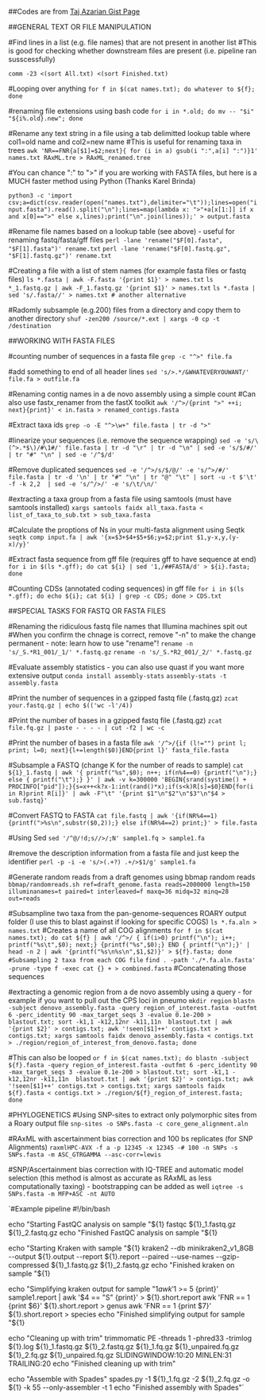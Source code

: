 ##Codes are from [Taj Azarian Gist Page](https://gist.githubusercontent.com/EpiDemos82/ad030f26f1df2d5e1a7c799f0987ca02/) 

##GENERAL TEXT OR FILE MANIPULATION

#Find lines in a list (e.g. file names) that are not present in another list
#This is good for checking whether downstream files are present (i.e. pipeline ran susscessfully)

`comm -23 <(sort All.txt) <(sort Finished.txt)`

#Looping over anything
`for f in $(cat names.txt); do whatever to ${f}; done`

#renaming file extensions using bash code
`for i in *.old; do mv -- "$i" "${i%.old}.new"; done`

#Rename any text string in a file using a tab delimitted lookup table where col1=old name and col2=new name
#This is useful for renaming taxa in trees
`awk 'NR==FNR{a[$1]=$2;next}{ for (i in a) gsub(i ":",a[i] ":")}1' names.txt RAxML.tre > RAxML_renamed.tree`


#You can chance ":" to ">" if you are working with FASTA files, but here is a MUCH faster method using Python (Thanks Karel Brinda)

`python3 -c 'import csv;a=dict(csv.reader(open("names.txt"),delimiter="\t"));lines=open("input.fasta").read().split("\n");lines=map(lambda x: ">"+a[x[1:]] if x and x[0]==">" else x,lines);print("\n".join(lines));' > output.fasta`


#Rename file names based on a lookup table (see above)  - useful for renaming fastq/fasta/gff files
`perl -lane 'rename("$F[0].fasta", "$F[1].fasta")' rename.txt`
`perl -lane 'rename("$F[0].fastq.gz", "$F[1].fastq.gz")' rename.txt`

#Creating a file with a list of stem names (for example fasta files or fastq files)
`ls *.fasta | awk -F.fasta '{print $1}' > names.txt`
`ls *_1.fastq.gz | awk -F_1.fastq.gz '{print $1}' > names.txt`
`ls *.fasta | sed 's/.fasta//' > names.txt # another alternative`

#Radomly subsample (e.g.200) files from a directory and copy them to another directory 
`shuf -zen200 /source/*.ext | xargs -0 cp -t /destination`

##WORKING WITH FASTA FILES

#counting number of sequences in a fasta file
`grep -c "^>" file.fa`

#add something to end of all header lines
`sed 's/>.*/&WHATEVERYOUWANT/' file.fa > outfile.fa`

#Renaming contig names in a de novo assembly using a simple count
#Can also use fastx_renamer from the fastX toolkit
`awk '/^>/{print ">" ++i; next}{print}' < in.fasta > renamed_contigs.fasta`

#Extract taxa ids
`grep -o -E "^>\w+" file.fasta | tr -d ">"`

#linearize your sequences (i.e. remove the sequence wrapping)
`sed -e 's/\(^>.*$\)/#\1#/' file.fasta | tr -d "\r" | tr -d "\n" | sed -e 's/$/#/' | tr "#" "\n" | sed -e '/^$/d'`

#Remove duplicated sequences
`sed -e '/^>/s/$/@/' -e 's/^>/#/' file.fasta | tr -d '\n' | tr "#" "\n" | tr "@" "\t" | sort -u -t $'\t' -f -k 2,2  | sed -e 's/^/>/' -e 's/\t/\n/'`

#extracting a taxa group from a fasta file using samtools (must have samtools installed)
`xargs samtools faidx all_taxa.fasta < list_of_taxa_to_sub.txt > sub_taxa.fasta`

#Calculate the proptions of Ns in your multi-fasta alignment using Seqtk
`seqtk comp input.fa | awk '{x=$3+$4+$5+$6;y=$2;print $1,y-x,y,(y-x)/y}'`

#Extract fasta sequence from gff file (requires gff to have sequence at end)
`for i in $(ls *.gff); do cat ${i} | sed '1,/##FASTA/d' > ${i}.fasta; done`

#Counting CDSs (annotated coding sequences) in gff file
`for i in $(ls *.gff); do echo ${i}; cat ${i} | grep -c CDS; done > CDS.txt`



##SPECIAL TASKS FOR FASTQ OR FASTA FILES

#Renaming the ridiculous fastq file names that Illumina machines spit out
#When you confirm the chnage is correct, remove "-n" to make the change permanent - note: learn how to use "rename"!
`rename -n 's/_S.*R1_001/_1/' *.fastq.gz`
`rename -n 's/_S.*R2_001/_2/' *.fastq.gz`

#Evaluate assembly statistics - you can also use quast if you want more extensive output
`conda install assembly-stats`
`assembly-stats -t assembly.fasta` 

#Print the number of sequences in a gzipped fastq file (.fastq.gz)
`zcat your.fastq.gz | echo $(('wc -l'/4))`

#Print the number of bases in a gzipped fastq file (.fastq.gz)
`zcat file.fq.gz | paste - - - - | cut -f2 | wc -c`

#Print the number of bases in a fasta file
`awk '/^>/{if (l!="") print l; print; l=0; next}{l+=length($0)}END{print l}' fasta_file.fasta`

#Subsample a FASTQ (change K for the number of reads to sample)
`cat ${1}_1.fastq | awk '{ printf("%s",$0); n++; if(n%4==0) {printf("\n");} else { printf("\t");} }' | awk -v k=300000 'BEGIN{srand(systime() + PROCINFO["pid"]);}{s=x++<k?x-1:int(rand()*x);if(s<k)R[s]=$0}END{for(i in R)print R[i]}' | awk -F"\t" '{print $1"\n"$2"\n"$3"\n"$4 > sub.fastq}'`

#Convert FASTQ to FASTA
`cat file.fastq | awk '{if(NR%4==1) {printf(">%s\n",substr($0,2));} else if(NR%4==2) print;}' > file.fasta`

#Using Sed
`sed '/^@/!d;s//>/;N' sample1.fq > sample1.fa`

#remove the description information from a fasta file and just keep the identifier
`perl -p -i -e 's/>(.+?) .+/>$1/g' sample1.fa`

#Generate random reads from a draft genomes using bbmap random reads
`bbmap/randomreads.sh ref=draft_genome.fasta reads=2000000 length=150 illuminanames=t paired=t interleaved=f maxq=36 midq=32 minq=28 out=reads`

#Subsampline two taxa from the pan-genome-sequences ROARY output folder (I use this to blast against if looking for specific COGS)
`ls *.fa.aln > names.txt` #Creates a name of all COG alignments 
`for f in $(cat names.txt); do cat ${f} | awk '/^>/ { if(i>0) printf("\n"); i++; printf("%s\t",$0); next;} {printf("%s",$0);} END { printf("\n");}' | head -n 2 | awk '{printf("%s\n%s\n",$1,$2)}' > ${f}.fasta; done #Subsampling 2 taxa from each COG file`
`find . -path './*.fa.aln.fasta' -prune -type f -exec cat {} + > combined.fasta` #Concatenating those sequences

#extracting a genomic region from a de novo assembly using a query - for example if you want to pull out the CPS loci in pneumo
`mkdir region`
`blastn -subject denovo_assembly.fasta -query region_of_interest.fasta -outfmt 6 -perc_identity 90 -max_target_seqs 3 -evalue 0.1e-200 > blastout.txt; sort -k1,1 -k12,12nr -k11,11n  blastout.txt | awk '{print $2}' > contigs.txt; awk '!seen[$1]++' contigs.txt > contigs.txt; xargs samtools faidx denovo_assembly.fasta < contigs.txt > ./region/region_of_interest_from_denovo.fasta; done`

#This can also be looped
`or f in $(cat names.txt); do blastn -subject ${f}.fasta -query region_of_interest.fasta -outfmt 6 -perc_identity 90 -max_target_seqs 3 -evalue 0.1e-200 > blastout.txt; sort -k1,1 -k12,12nr -k11,11n  blastout.txt | awk '{print $2}' > contigs.txt; awk '!seen[$1]++' contigs.txt > contigs.txt; xargs samtools faidx ${f}.fasta < contigs.txt > ./region/${f}_region_of_interest.fasta; done`
  
  
  
#PHYLOGENETICS
#Using SNP-sites to extract only polymorphic sites from a Roary output file
`snp-sites -o SNPs.fasta -c core_gene_alignment.aln`

#RAxML with ascertainment bias correction and 100 bs replicates (for SNP Alignments)
`raxmlHPC-AVX -f a -p 12345 -x 12345 -# 100 -n SNPs -s SNPs.fasta -m ASC_GTRGAMMA --asc-corr=lewis` 

#SNP/Ascertainment bias correction with IQ-TREE and automatic model selection (this method is almost as accurate as RAxML as less computationally taxing) - bootstrapping can be added as well
`iqtree -s SNPs.fasta -m MFP+ASC -nt AUTO`




`#Example pipeline
 #!/bin/bash

echo "Starting FastQC analysis on sample "${1}
 fastqc ${1}_1.fastq.gz ${1}_2.fastq.gz
echo "Finished FastQC analysis on sample "${1}

echo "Starting Kraken with sample "${1}
 kraken2 --db minikraken2_v1_8GB --output ${1}.output --report ${1}.report --paired --use-names --gzip-compressed ${1}_1.fastq.gz ${1}_2.fastq.gz
echo "Finished kraken on sample "${1}

echo "Simplifying kraken output for sample "${1}
 awk '$1 >= 5 {print}' sample1.report | awk '$4 == "S" {print}' > ${1}.short.report
 awk 'FNR == 1 {print $6}' ${1}.short.report > genus
 awk 'FNR == 1 {print $7}' ${1}.short.report > species
echo "Finished simplifying output for sample "${1}

echo "Cleaning up with trim"
 trimmomatic PE -threads 1 -phred33 -trimlog ${1}.log ${1}_1.fastq.gz ${1}_2.fastq.gz ${1}_1.fq.gz ${1}_unpaired.fq.gz ${1}_2.fq.gz ${1}_unpaired.fq.gz SLIDINGWINDOW:10:20 MINLEN:31 TRAILING:20
echo "Finished cleaning up with trim"

echo "Assemble with Spades"
 spades.py -1 ${1}_1.fq.gz -2 ${1}_2.fq.gz -o ${1} -k 55 --only-assembler -t 1
echo "Finished assembly with Spades"`

  
